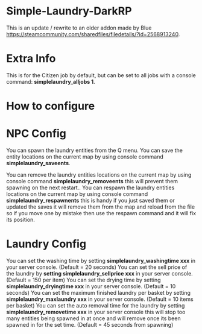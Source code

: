 # Simple-Laundry-DarkRP
This is an update / rewrite to an older addon made by Blue https://steamcommunity.com/sharedfiles/filedetails/?id=2568913240.

# Extra Info
This is for the Citizen job by default, but can be set to all jobs with a console command: **simplelaundry_alljobs 1**.

# How to configure
# NPC Config
You can spawn the laundry entities from the Q menu.
You can save the entity locations on the current map by using console command **simplelaundry_saveents**.

You can remove the laundry entities locations on the current map by using console command **simplelaundry_removeents** this will prevent them spawning on the next restart..
You can respawn the laundry entities locations on the current map by using console command **simplelaundry_respawnents** this is handy if you just saved them or updated the saves it will remove them from the map and reload from the file so if you move one by mistake then use the respawn command and it will fix its position.

# Laundry Config
You can set the washing time by setting **simplelaundry_washingtime xxx** in your server console. (Default = 20 seconds)
You can set the sell price of the laundry by **setting simplelaundry_sellprice xxx** in your server console. (Default = 150 per item)
You can set the drying time by setting **simplelaundry_dryingtime xxx** in your server console. (Default = 10 seconds)
You can set the maximum finished laundry per basket by setting **simplelaundry_maxlaundry xxx** in your server console. (Default = 10 items per basket)
You can set the auto removal time for the laundry by setting **simplelaundry_removetime xxx** in your server console this will stop too many entities being spawned in at once and will remove once its been spawned in for the set time. (Default = 45 seconds from spawning)
